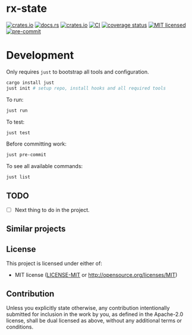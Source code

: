 # rx-state
[![crates.io](https://img.shields.io/crates/v/rx-state.svg)](https://crates.io/crates/rx_state)
[![docs.rs](https://img.shields.io/docsrs/rx-state)](https://docs.rs/rx_state)
[![crates.io](https://img.shields.io/crates/d/rx-state.svg)](https://crates.io/crates/rx_state)
[![CI](https://github.com/huang12zheng/rx-state/workflows/CI/badge.svg)](https://github.com/huang12zheng/rx-state/actions?query=workflow%3ACI)
[![coverage status](https://coveralls.io/repos/github/huang12zheng/rx-state/badge.svg?branch=main)](https://coveralls.io/github/huang12zheng/rx-state?branch=main)
[![MIT licensed](https://img.shields.io/badge/license-MIT-blue.svg)](https://github.com/huang12zheng/rx-state/blob/main/LICENSE-MIT)
[![pre-commit](https://img.shields.io/badge/pre--commit-enabled-brightgreen?logo=pre-commit&logoColor=white)](https://github.com/pre-commit/pre-commit)

# Development

Only requires `just` to bootstrap all tools and configuration.
```bash
cargo install just
just init # setup repo, install hooks and all required tools
```

To run:
```bash
just run
```

To test:
```bash
just test
```

Before committing work:
```bash
just pre-commit
```

To see all available commands:
```bash
just list
```

## TODO
- [ ] Next thing to do in the project.

## Similar projects

## License

This project is licensed under either of:
* MIT license ([LICENSE-MIT] or http://opensource.org/licenses/MIT)

## Contribution

Unless you explicitly state otherwise, any contribution intentionally submitted for inclusion in the work by you, as
defined in the Apache-2.0 license, shall be dual licensed as above, without any additional terms or conditions.


[LICENSE-MIT]: ./LICENSE-MIT
